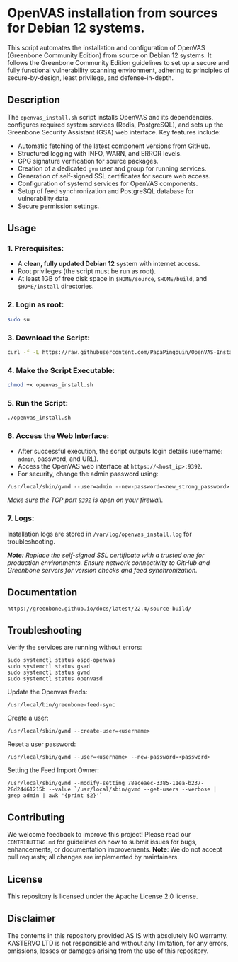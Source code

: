 # OpenVAS installation from sources for Debian 12 systems.

This script automates the installation and configuration of OpenVAS (Greenbone Community Edition) from source on Debian 12 systems. It follows the Greenbone Community Edition guidelines to set up a secure and fully functional vulnerability scanning environment, adhering to principles of secure-by-design, least privilege, and defense-in-depth.

## Description

The ``openvas_install.sh`` script installs OpenVAS and its dependencies, configures required system services (Redis, PostgreSQL), and sets up the Greenbone Security Assistant (GSA) web interface. Key features include:

- Automatic fetching of the latest component versions from GitHub.
- Structured logging with INFO, WARN, and ERROR levels.
- GPG signature verification for source packages.
- Creation of a dedicated ``gvm`` user and group for running services.
- Generation of self-signed SSL certificates for secure web access.
- Configuration of systemd services for OpenVAS components.
- Setup of feed synchronization and PostgreSQL database for vulnerability data.
- Secure permission settings.

## Usage

### 1. Prerequisites:
- A **clean, fully updated Debian 12** system with internet access.
- Root privileges (the script must be run as root).
- At least 1GB of free disk space in ``$HOME/source``, ``$HOME/build``, and ``$HOME/install`` directories.

### 2. Login as root:

```bash
sudo su
```

### 3. Download the Script:

```bash
curl -f -L https://raw.githubusercontent.com/PapaPingouin/OpenVAS-Installation-Deb12/refs/heads/master/openvas_install.sh -o openvas_install.sh
```

### 4. Make the Script Executable:

```bash
chmod +x openvas_install.sh
```

### 5. Run the Script:

```bash
./openvas_install.sh
```

### 6. Access the Web Interface:

- After successful execution, the script outputs login details (username: ``admin``, password, and URL).
- Access the OpenVAS web interface at ``https://<host_ip>:9392``.
- For security, change the admin password using:

```
/usr/local/sbin/gvmd --user=admin --new-password=<new_strong_password>
```
*Make sure the TCP port ``9392`` is open on your firewall.*

### 7. Logs:

Installation logs are stored in ``/var/log/openvas_install.log`` for troubleshooting.

***Note:** Replace the self-signed SSL certificate with a trusted one for production environments. Ensure network connectivity to GitHub and Greenbone servers for version checks and feed synchronization.*

## Documentation

```
https://greenbone.github.io/docs/latest/22.4/source-build/
```

## Troubleshooting

Verify the services are running without errors:

```
sudo systemctl status ospd-openvas
sudo systemctl status gsad
sudo systemctl status gvmd
sudo systemctl status openvasd
```

Update the Openvas feeds:
```
/usr/local/bin/greenbone-feed-sync
```

Create a user:
```
/usr/local/sbin/gvmd --create-user=<username>
```

Reset a user password:
```
/usr/local/sbin/gvmd --user=<username> --new-password=<password>
```

Setting the Feed Import Owner:
```
/usr/local/sbin/gvmd --modify-setting 78eceaec-3385-11ea-b237-28d24461215b --value `/usr/local/sbin/gvmd --get-users --verbose | grep admin | awk '{print $2}'`
```

## Contributing

We welcome feedback to improve this project! Please read our ``CONTRIBUTING.md`` for guidelines on how to submit issues for bugs, enhancements, or documentation improvements. **Note**: We do not accept pull requests; all changes are implemented by maintainers.

## License

This repository is licensed under the Apache License 2.0 license.

## Disclaimer

The contents in this repository provided AS IS with absolutely NO warranty. KASTERVO LTD is not responsible and without any limitation, for any errors, omissions, losses or damages arising from the use of this repository.
